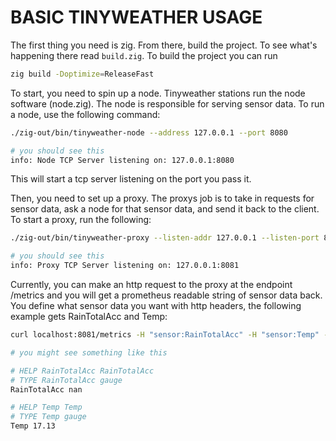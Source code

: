 # BASIC TINYWEATHER USAGE

The first thing you need is zig. From there, build the project. To see what's happening there read `build.zig`. To build the project you can run 

```bash
zig build -Doptimize=ReleaseFast
```

To start, you need to spin up a node. Tinyweather stations run the node software (node.zig). The node is responsible for serving sensor data. To run a node, use the following command: 

```bash
./zig-out/bin/tinyweather-node --address 127.0.0.1 --port 8080

# you should see this
info: Node TCP Server listening on: 127.0.0.1:8080
```

This will start a tcp server listening on the port you pass it.

Then, you need to set up a proxy. The proxys job is to take in requests for sensor data, ask a node for that sensor data, and send it back to the client. To start a proxy, run the following:

```bash
./zig-out/bin/tinyweather-proxy --listen-addr 127.0.0.1 --listen-port 8081 

# you should see this
info: Proxy TCP Server listening on: 127.0.0.1:8081
```

Currently, you can make an http request to the proxy at the endpoint /metrics and you will get a prometheus readable string of sensor data back. You define what sensor data you want with http headers, the following example gets RainTotalAcc and Temp: 

```bash
curl localhost:8081/metrics -H "sensor:RainTotalAcc" -H "sensor:Temp" -H "address:127.0.0.1" -H "port:8080" 

# you might see something like this

# HELP RainTotalAcc RainTotalAcc
# TYPE RainTotalAcc gauge
RainTotalAcc nan

# HELP Temp Temp
# TYPE Temp gauge
Temp 17.13
```

